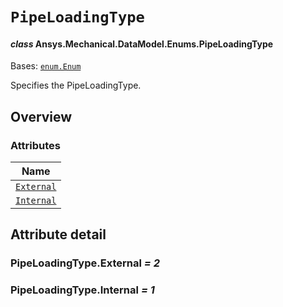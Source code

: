 # `PipeLoadingType`

<a id="ansys.mechanical.stubs.v241.Ansys.Mechanical.DataModel.Enums.PipeLoadingType"></a>

#### *class* Ansys.Mechanical.DataModel.Enums.PipeLoadingType

Bases: [`enum.Enum`](https://docs.python.org/3/library/enum.html#enum.Enum)

Specifies the PipeLoadingType.

<!-- !! processed by numpydoc !! -->

<a id="overview"></a>

## Overview

### Attributes

| Name |
| ------------------------------------------- |
| [`External`](#PipeLoadingType.External) |
| [`Internal`](#PipeLoadingType.Internal) |

<a id="attribute-detail"></a>

## Attribute detail

<a id="PipeLoadingType.External"></a>

### PipeLoadingType.External *= 2*

<a id="PipeLoadingType.Internal"></a>

### PipeLoadingType.Internal *= 1*


